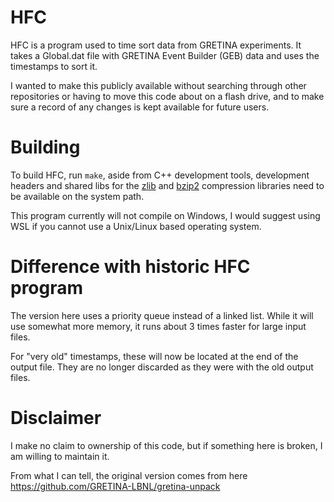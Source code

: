 # HFC

HFC is a program used to time sort data from GRETINA experiments. It takes a Global.dat file with GRETINA Event Builder (GEB) data and uses the timestamps to sort it. 

I wanted to make this publicly available without searching through other repositories or having to move this code about on a flash drive, and to make sure a record of any changes is kept available for future users.

# Building

To build HFC, run `make`, aside from C++ development tools, development headers and shared libs for the [zlib](https://www.zlib.net/) and [bzip2](https://sourceware.org/bzip2/) compression libraries need to be available on the system path. 

This program currently will not compile on Windows, I would suggest using WSL if you cannot use a Unix/Linux based operating system. 

# Difference with historic HFC program

The version here uses a priority queue instead of a linked list. While it will use somewhat more memory, it runs about 3 times faster for large input files. 

For "very old" timestamps, these will now be located at the end of the output file. They are no longer discarded as they were with the old output files.

# Disclaimer

I make no claim to ownership of this code, but if something here is broken, I am willing to maintain it. 

From what I can tell, the original version comes from here https://github.com/GRETINA-LBNL/gretina-unpack 
